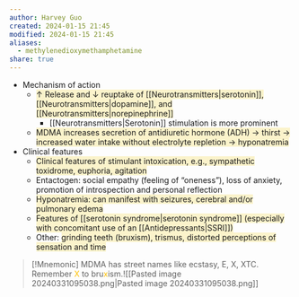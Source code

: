 ```yaml
---
author: Harvey Guo
created: 2024-01-15 21:45
modified: 2024-01-15 21:45
aliases:
  - methylenedioxymethamphetamine
share: true
---
```

- Mechanism of action
	- <span style="background:rgba(240, 200, 0, 0.2)">↑ Release and ↓ reuptake of [[Neurotransmitters|serotonin]], [[Neurotransmitters|dopamine]], and [[Neurotransmitters|norepinephrine]] </span>
		- [[Neurotransmitters|Serotonin]] stimulation is more prominent
	- <span style="background:rgba(240, 200, 0, 0.2)">MDMA increases secretion of antidiuretic hormone (ADH) → thirst → increased water intake without electrolyte repletion → hyponatremia</span>
- Clinical features
	- <span style="background:rgba(240, 200, 0, 0.2)">Clinical features of stimulant intoxication, e.g., sympathetic toxidrome, euphoria, agitation</span>
	- Entactogen: social empathy (feeling of “oneness”), loss of anxiety, promotion of introspection and personal reflection
	- <span style="background:rgba(240, 200, 0, 0.2)">Hyponatremia: can manifest with seizures, cerebral and/or pulmonary edema</span>
	- <span style="background:rgba(240, 200, 0, 0.2)">Features of [[serotonin syndrome|serotonin syndrome]] (especially with concomitant use of an [[Antidepressants|SSRI]])</span>
	- Other: <span style="background:rgba(240, 200, 0, 0.2)">grinding teeth (bruxism), trismus, distorted perceptions of sensation and time</span>

>[!Mnemonic] 
>MDMA has street names like ecstasy, E, X, XTC. Remember <font color="#ffc000">X</font> to bru<font color="#ffc000">x</font>ism.![[Pasted image 20240331095038.png|Pasted image 20240331095038.png]]